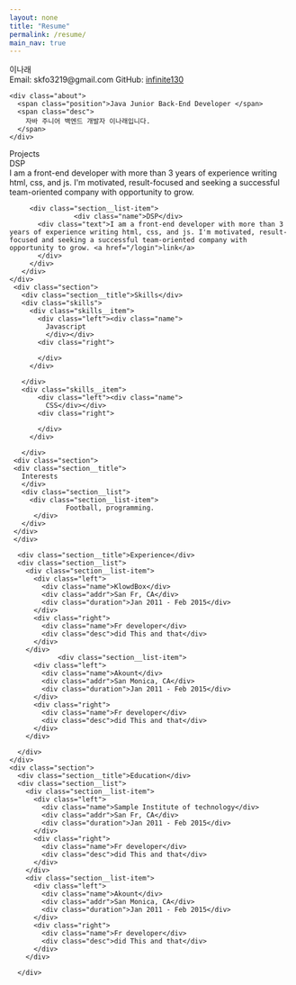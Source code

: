 ```yaml
---
layout: none
title: "Resume"
permalink: /resume/
main_nav: true
---
```


<link rel="stylesheet" href="{{ site.baseurl }}/css/style.css"> <!-- CSS 파일 링크 -->
<link href='https://fonts.googleapis.com/css?family=Lato:400,300,700' rel='stylesheet' type='text/css'>

<div class="container">
  <div class="header">
    <div class="full-name">
      <span class="first-name">이나래</span>
    </div>
<div class="contact-info">
  <span class="email">Email: </span>
  <span class="email-val">skfo3219@gmail.com</span>
  <span class="separator"></span>
  <span class="phone">GitHub: </span>
  <span class="phone-val">
    <a href="https://github.com/infinite130" target="_blank" rel="noopener noreferrer">infinite130</a>
  </span>
</div>



    
    <div class="about">
      <span class="position">Java Junior Back-End Developer </span>
      <span class="desc">
        자바 주니어 백엔드 개발자 이나래입니다.
      </span>
    </div>
  </div>
   <div class="details">
    <div class="section">
      <div class="section">
      <div class="section__title">Projects</div> 
       <div class="section__list">
         <div class="section__list-item">
           <div class="name">DSP</div>
           <div class="text">I am a front-end developer with more than 3 years of experience writing html, css, and js. I'm motivated, result-focused and seeking a successful team-oriented company with opportunity to grow.</div>
         </div>
         
         <div class="section__list-item">
                    <div class="name">DSP</div>
           <div class="text">I am a front-end developer with more than 3 years of experience writing html, css, and js. I'm motivated, result-focused and seeking a successful team-oriented company with opportunity to grow. <a href="/login">link</a>
           </div>
         </div>
       </div>
    </div>
     <div class="section">
       <div class="section__title">Skills</div>
       <div class="skills">
         <div class="skills__item">
           <div class="left"><div class="name">
             Javascript
             </div></div>
           <div class="right">

           </div>
         </div>
         
       </div>
       <div class="skills__item">
           <div class="left"><div class="name">
             CSS</div></div>
           <div class="right">
                       
           </div>
         </div>
         
       </div>
     <div class="section">
     <div class="section__title">
       Interests
       </div>
       <div class="section__list">
         <div class="section__list-item">
                  Football, programming.
          </div>
       </div>
     </div>
     </div>

      <div class="section__title">Experience</div>
      <div class="section__list">
        <div class="section__list-item">
          <div class="left">
            <div class="name">KlowdBox</div>
            <div class="addr">San Fr, CA</div>
            <div class="duration">Jan 2011 - Feb 2015</div>
          </div>
          <div class="right">
            <div class="name">Fr developer</div>
            <div class="desc">did This and that</div>
          </div>
        </div>
                <div class="section__list-item">
          <div class="left">
            <div class="name">Akount</div>
            <div class="addr">San Monica, CA</div>
            <div class="duration">Jan 2011 - Feb 2015</div>
          </div>
          <div class="right">
            <div class="name">Fr developer</div>
            <div class="desc">did This and that</div>
          </div>
        </div>

      </div>
    </div>
    <div class="section">
      <div class="section__title">Education</div>
      <div class="section__list">
        <div class="section__list-item">
          <div class="left">
            <div class="name">Sample Institute of technology</div>
            <div class="addr">San Fr, CA</div>
            <div class="duration">Jan 2011 - Feb 2015</div>
          </div>
          <div class="right">
            <div class="name">Fr developer</div>
            <div class="desc">did This and that</div>
          </div>
        </div>
        <div class="section__list-item">
          <div class="left">
            <div class="name">Akount</div>
            <div class="addr">San Monica, CA</div>
            <div class="duration">Jan 2011 - Feb 2015</div>
          </div>
          <div class="right">
            <div class="name">Fr developer</div>
            <div class="desc">did This and that</div>
          </div>
        </div>

      </div>
      
   
</div>